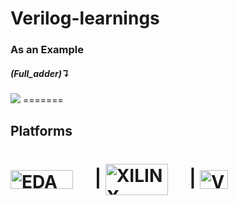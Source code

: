# Verilog-learnings
<h3>As an Example</h3>
<h5>(Full_adder)↴</h5>
 <img src="https://cdn.discordapp.com/attachments/830664223259885621/1063765204355260427/image.png" />
=======
<h2>Platforms</h2>
<h1><a href="https://edaplayground.com/" target="blank"><img align="center" src="https://edaplayground.com/img/logo.png?v=2" alt="EDA Playground" height="30" width="100" /></a> &emsp;| 
<a href="https://www.xilinx.com/products/design-tools/vivado.html" target="blank"><img align="center" src="https://www.xilinx.com/content/dam/xilinx/imgs/products/vivado/vivado-ml/vivado-hero-logo-web.png" alt="XILINX" height="50" width="100" /></a> &emsp;|
<a href="https://code.visualstudio.com/" target="blank"><img align="center" src="https://upload.wikimedia.org/wikipedia/commons/thumb/9/9a/Visual_Studio_Code_1.35_icon.svg/2048px-Visual_Studio_Code_1.35_icon.svg.png" alt="VS Code" height="30" width="45" /></a> &emsp;
</h1>

